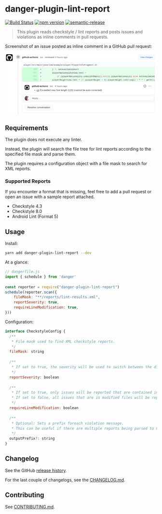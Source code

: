 # danger-plugin-lint-report

[![Build Status](https://github.com/damian-burke/danger-plugin-lint-report/actions/workflows/test.yml/badge.svg)](https://github.com/damian-burke/danger-plugin-lint-report/actions/workflows/test.yml)
[![npm version](https://badge.fury.io/js/danger-plugin-lint-report.svg)](https://badge.fury.io/js/danger-plugin-lint-report)
[![semantic-release](https://img.shields.io/badge/%20%20%F0%9F%93%A6%F0%9F%9A%80-semantic--release-e10079.svg)](https://github.com/semantic-release/semantic-release)

> This plugin reads checkstyle / lint reports and posts issues and violations as inline comments in pull requests.

Screenshot of an issue posted as inline comment in a GitHub pull request:

![inline comment](/screenshots/screenshot-inline-comment.png?raw=true "Inline Comment")


## Requirements

The plugin does not execute any linter. 

Instead, the plugin will search the file tree for lint reports according to the specified file mask and parse them.

The plugin requires a configuration object with a file mask to search for XML reports.

### Supported Reports

If you encounter a format that is missing, feel free to add a pull request or open an issue with a sample report attached.

- Checkstyle 4.3
- Checkstyle 8.0
- Android Lint (Format 5)

## Usage

Install:

```sh
yarn add danger-plugin-lint-report --dev
```

At a glance:

```js
// dangerfile.js
import { schedule } from 'danger'

const reporter = require("danger-plugin-lint-report")
schedule(reporter.scan({
    fileMask: "**/reports/lint-results.xml",
    reportSeverity: true,
    requireLineModification: true,
}))
```

Configuration:
```js
interface CheckstyleConfig {
  /**
   * File mask used to find XML checkstyle reports.
   */
  fileMask: string

  /**
   * If set to true, the severity will be used to switch between the different message formats (message, warn, fail).
   */
  reportSeverity: boolean

  /**
   * If set to true, only issues will be reported that are contained in the current changeset (line comparison).
   * If set to false, all issues that are in modified files will be reported.
   */
  requireLineModification: boolean

  /**
   * Optional: Sets a prefix foreach violation message.
   * This can be useful if there are multiple reports being parsed to make them distinguishable.
   */
  outputPrefix?: string
}
```
## Changelog

See the GitHub [release history](https://github.com/damian-burke/danger-plugin-lint-report/releases).

For the last couple of changelogs, see the [CHANGELOG.md](https://github.com/damian-burke/danger-plugin-lint-report/blob/main/CHANGELOG.md).

## Contributing

See [CONTRIBUTING.md](CONTRIBUTING.md).
